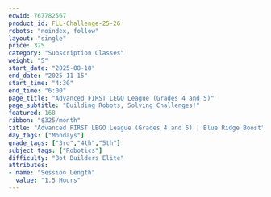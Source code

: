 ```yaml
---
ecwid: 767782567
product_id: FLL-Challenge-25-26
robots: "noindex, follow"
layout: "single"
price: 325
category: "Subscription Classes"
weight: "5"
start_date: "2025-08-18"
end_date: "2025-11-15"
start_time: "4:30"
end_time: "6:00"
page_title: "Advanced FIRST LEGO League (Grades 4 and 5)"
page_subtitle: "Building Robots, Solving Challenges!"
featured: 168
ribbon: "$325/month"
title: "Advanced FIRST LEGO League (Grades 4 and 5) | Blue Ridge Boost"
day_tags: ["Mondays"]
grade_tags: ["3rd","4th","5th"]
subject_tags: ["Robotics"]
difficulty: "Bot Builders Elite"
attributes:
- name: "Session Length"
  value: "1.5 Hours"
---
```

